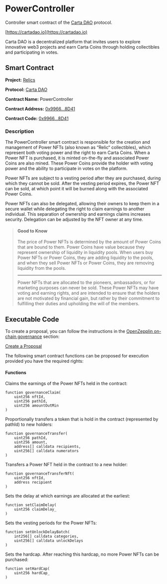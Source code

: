 # PowerController

Controller smart contract of the [Carta DAO](https://cartadao.io) protocol.

[https://cartadao.io](https://cartadao.io)

Carta DAO is a decentralized platform that invites users to explore innovative web3 projects and earn Carta Coins through holding collectibles and participating in votes.

## Smart Contract

**Project:** [Relics](https://cartadao.io/relics)

**Protocol:** [Carta DAO](https://cartadao.io)

**Contract Name:** PowerController

**Contract Address:** [0x9966...8D41](https://polygonscan.com/address/0x99667e3777059E792ED56e9C3ecCcF1caA708D41)

**Contract Code:** [0x9966...8D41](https://polygonscan.com/address/0x99667e3777059E792ED56e9C3ecCcF1caA708D41#code)

### Description
The PowerController smart contract is responsible for the creation and management of Power NFTs (also known as “Relic“ collectibles), which represent both voting power and the right to earn Carta Coins. When a Power NFT is purchased, it is minted on-the-fly and associated Power Coins are also mined. These Power Coins provide the holder with voting power and the ability to participate in votes on the platform.

Power NFTs are subject to a vesting period after they are purchased, during which they cannot be sold. After the vesting period expires, the Power NFT can be sold, at which point it will be burned along with the associated Power Coins.

Power NFTs can also be delegated, allowing their owners to keep them in a secure wallet while delegating the right to claim earnings to another individual. This separation of ownership and earnings claims increases security. Delegation can be adjusted by the NFT owner at any time.

> #### Good to Know
> The price of Power NFTs is determined by the amount of Power Coins that are bound to them. Power Coins have value because they represent ownership of liquidity in liquidity pools. When users buy Power NFTs or Power Coins, they are adding liquidity to the pools, and when they sell Power NFTs or Power Coins, they are removing liquidity from the pools.
> ***
> Power NFTs that are allocated to the pioneers, ambassadors, or for marketing purposes can never be sold. These Power NFTs may have voting and earning rights, and are intended to ensure that the holders are not motivated by financial gain, but rather by their commitment to fulfilling their duties and upholding the will of the members.

## Executable Code

To create a proposal, you can follow the instructions in the [OpenZepplin on-chain governance](https://docs.openzeppelin.com/contracts/4.x/governance) section:

[Create a Proposal](https://docs.openzeppelin.com/contracts/4.x/governance#create_a_proposal)

The following smart contract functions can be proposed for execution provided you have the required rights:

#### Functions

Claims the earnings of the Power NFTs held in the contract:

	function governanceClaim(
        uint256 nftId,
        uint256 pathId,
        uint256 amountOutMin
    )

Proportionally transfers a token that is hold in the contract (represented by pathId) to new holders:

	function governanceTransfer(
        uint256 pathId,
        uint256 amount,
        address[] calldata recipients,
        uint256[] calldata numerators
    )

Transfers a Power NFT held in the contract to a new holder:

	function governanceTransferNft(
        uint256 nftId,
        address recipient
    )

Sets the delay at which earnings are allocated at the earliest:

	function setClaimDelay(
        uint256 claimDelay_
    )

Sets the vesting periods for the Power NFTs:

	function setUnlockDelayBatch(
        int256[] calldata categories,
        uint256[] calldata unlockDelays
    )

Sets the hardcap. After reaching this hardcap, no more Power NFTs can be purchased:

	function setHardCap(
        uint256 hardCap_
    )

